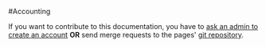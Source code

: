 #Accounting

If you want to contribute to this documentation, you have to [ask an admin to create an account](/support) **OR** send merge requests to the pages' [git repository](https://github.com/YunoHost/doc).
